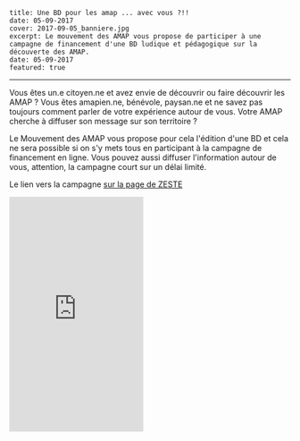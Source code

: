    title: Une BD pour les amap ... avec vous ?!!
    date: 05-09-2017
    cover: 2017-09-05_banniere.jpg
    excerpt: Le mouvement des AMAP vous propose de participer à une campagne de financement d'une BD ludique et pédagogique sur la découverte des AMAP.
    date: 05-09-2017
    featured: true
---

Vous êtes un.e citoyen.ne et avez envie de découvrir ou faire découvrir les AMAP ? 
Vous êtes amapien.ne, bénévole, paysan.ne et ne savez pas toujours comment parler de votre expérience autour de vous. Votre AMAP cherche à diffuser son message sur son territoire ?

Le Mouvement des AMAP vous propose pour cela l'édition d'une BD et cela ne sera possible si on s'y mets tous en participant à la campagne de financement en ligne.
Vous pouvez aussi diffuser l'information autour de vous, attention, la campagne court sur un délai limité.

Le lien vers la campagne [sur la page de ZESTE](https://www.zeste.coop/fr/decouvrez-les-projets/detail/les-amap-en-bd)

<iframe frameborder="0" width="240" height="420" style="width:240px;height:420px;" allowtransparency="true" scrolling="no" src="https://www.zeste.coop/fr/decouvrez-les-projets/iframe/les-amap-en-bd"></iframe>

